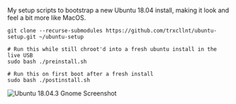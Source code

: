 My setup scripts to bootstrap a new Ubuntu 18.04 install, making it look and feel a bit more like MacOS.

```shell
git clone --recurse-submodules https://github.com/trxcllnt/ubuntu-setup.git ~/ubuntu-setup

# Run this while still chroot'd into a fresh ubuntu install in the live USB
sudo bash ./preinstall.sh

# Run this on first boot after a fresh install
sudo bash ./postinstall.sh
```

![Ubuntu 18.04.3 Gnome Screenshot](https://raw.githubusercontent.com/trxcllnt/ubuntu-setup/master/images/screenshot.png)
